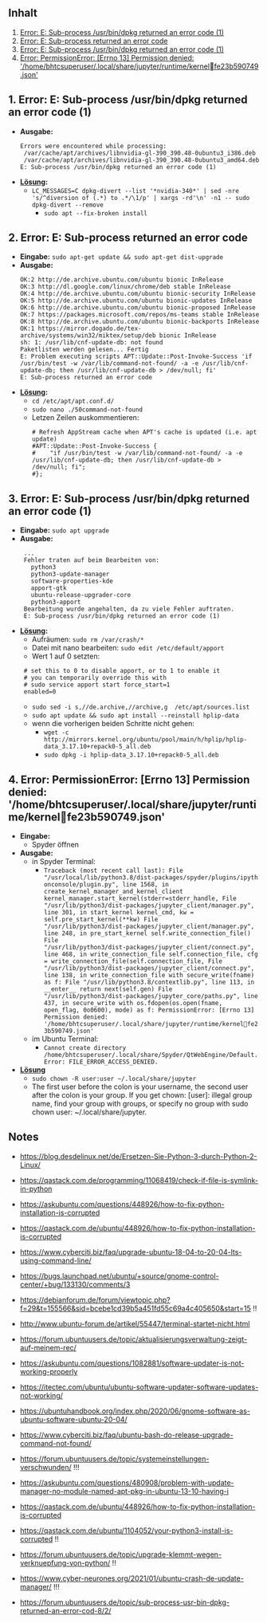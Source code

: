 ## Inhalt
1. [Error: E: Sub-process /usr/bin/dpkg returned an error code (1)](https://github.com/gitkatrin/templates/blob/master/ERROR.md#1-error)
2. [Error: E: Sub-process returned an error code](https://github.com/gitkatrin/templates/blob/master/ERROR.md#2-error)
3. [Error: E: Sub-process /usr/bin/dpkg returned an error code (1)](https://github.com/gitkatrin/templates/blob/master/ERROR.md#3-error-e-sub-process-usrbindpkg-returned-an-error-code-1)
4. [Error: PermissionError: [Errno 13] Permission denied: '/home/bhtcsuperuser/.local/share/jupyter/runtime/kernel𔂱fe23b590749.json'](https://github.com/gitkatrin/templates/blob/master/ERROR.md#4-error-permissionerror-errno-13-permission-denied-homebhtcsuperuserlocalsharejupyterruntimekernelfe23b590749json)

## 1. Error: E: Sub-process /usr/bin/dpkg returned an error code (1)
- **Ausgabe:**
  ```
  Errors were encountered while processing:  
   /var/cache/apt/archives/libnvidia-gl-390_390.48-0ubuntu3_i386.deb  
   /var/cache/apt/archives/libnvidia-gl-390_390.48-0ubuntu3_amd64.deb  
  E: Sub-process /usr/bin/dpkg returned an error code (1)  
  ```
- **[Lösung](https://askubuntu.com/questions/1035409/installing-nvidia-drivers-on-18-04):**
   - ```LC_MESSAGES=C dpkg-divert --list '*nvidia-340*' | sed -nre 's/^diversion of (.*) to .*/\1/p' | xargs -rd'\n' -n1 -- sudo dpkg-divert --remove```
      - ```sudo apt --fix-broken install```
    
    
## 2. Error: E: Sub-process returned an error code
- **Eingabe:** ```sudo apt-get update && sudo apt-get dist-upgrade```
- **Ausgabe:** 
  ```
  OK:2 http://de.archive.ubuntu.com/ubuntu bionic InRelease                      
  OK:3 http://dl.google.com/linux/chrome/deb stable InRelease                     
  OK:4 http://de.archive.ubuntu.com/ubuntu bionic-security InRelease             
  OK:5 http://de.archive.ubuntu.com/ubuntu bionic-updates InRelease              
  OK:6 http://de.archive.ubuntu.com/ubuntu bionic-proposed InRelease             
  OK:7 https://packages.microsoft.com/repos/ms-teams stable InRelease            
  OK:8 http://de.archive.ubuntu.com/ubuntu bionic-backports InRelease            
  OK:1 https://mirror.dogado.de/tex-archive/systems/win32/miktex/setup/deb bionic InRelease
  sh: 1: /usr/lib/cnf-update-db: not found            
  Paketlisten werden gelesen... Fertig
  E: Problem executing scripts APT::Update::Post-Invoke-Success 'if /usr/bin/test -w /var/lib/command-not-found/ -a -e /usr/lib/cnf-update-db; then /usr/lib/cnf-update-db > /dev/null; fi'
  E: Sub-process returned an error code
  ```
- **[Lösung](https://unix.stackexchange.com/questions/464445/problem-with-appstreamcli-when-running-apt-update):** 
   -  ```cd /etc/apt/apt.conf.d/```
   -  ```sudo nano ./50command-not-found```
   -  Letzen Zeilen auskommentieren:
      ```
      # Refresh AppStream cache when APT's cache is updated (i.e. apt update)  
      #APT::Update::Post-Invoke-Success {
      #    "if /usr/bin/test -w /var/lib/command-not-found/ -a -e /usr/lib/cnf-update-db; then /usr/lib/cnf-update-db > /dev/null; fi";
      #};
      ```
    
## 3. Error: E: Sub-process /usr/bin/dpkg returned an error code (1)
- **Eingabe:** ```sudo apt upgrade```
- **Ausgabe:** 
  ``` 
   ...  
   Fehler traten auf beim Bearbeiten von:  
     python3  
     python3-update-manager  
     software-properties-kde  
     apport-gtk  
     ubuntu-release-upgrader-core  
     python3-apport  
   Bearbeitung wurde angehalten, da zu viele Fehler auftraten.  
   E: Sub-process /usr/bin/dpkg returned an error code (1)
   ```
- **[Lösung](https://forum.ubuntuusers.de/topic/sub-process-usr-bin-dpkg-returned-an-error-cod-7/):**  
   - Aufräumen: ```sudo rm /var/crash/*```
   - Datei mit nano bearbeiten: ```sudo edit /etc/default/apport```
   - Wert 1 auf 0 setzten:
   ```
    # set this to 0 to disable apport, or to 1 to enable it  
    # you can temporarily override this with  
    # sudo service apport start force_start=1  
    enabled=0
    ```
    - ```sudo sed -i s,//de.archive,//archive,g  /etc/apt/sources.list```
    - ```sudo apt update && sudo apt install --reinstall hplip-data```
    - wenn die vorherigen beiden Schritte nicht gehen:
      - ```wget -c http://mirrors.kernel.org/ubuntu/pool/main/h/hplip/hplip-data_3.17.10+repack0-5_all.deb```
      - ```sudo dpkg -i hplip-data_3.17.10+repack0-5_all.deb```


## 4. Error: PermissionError: [Errno 13] Permission denied: '/home/bhtcsuperuser/.local/share/jupyter/runtime/kernel𔂱fe23b590749.json'
- **Eingabe:**
  - Spyder öffnen 
- **Ausgabe:**
  - in Spyder Terminal:
    - ```Traceback (most recent call last): File "/usr/local/lib/python3.8/dist‑packages/spyder/plugins/ipythonconsole/plugin.py", line 1568, in create_kernel_manager_and_kernel_client kernel_manager.start_kernel(stderr=stderr_handle, File "/usr/lib/python3/dist‑packages/jupyter_client/manager.py", line 301, in start_kernel kernel_cmd, kw = self.pre_start_kernel(**kw) File "/usr/lib/python3/dist‑packages/jupyter_client/manager.py", line 248, in pre_start_kernel self.write_connection_file() File "/usr/lib/python3/dist‑packages/jupyter_client/connect.py", line 468, in write_connection_file self.connection_file, cfg = write_connection_file(self.connection_file, File "/usr/lib/python3/dist‑packages/jupyter_client/connect.py", line 138, in write_connection_file with secure_write(fname) as f: File "/usr/lib/python3.8/contextlib.py", line 113, in __enter__ return next(self.gen) File "/usr/lib/python3/dist‑packages/jupyter_core/paths.py", line 437, in secure_write with os.fdopen(os.open(fname, open_flag, 0o0600), mode) as f: PermissionError: [Errno 13] Permission denied: '/home/bhtcsuperuser/.local/share/jupyter/runtime/kernel𔂱fe23b590749.json' ```
  - im Ubuntu Terminal:
    - ```Cannot create directory /home/bhtcsuperuser/.local/share/Spyder/QtWebEngine/Default. Error: FILE_ERROR_ACCESS_DENIED.```  
- **[Lösung](https://stackoverflow.com/questions/46272880/cannot-open-new-jupyter-notebook-permission-denied)**
  - ```sudo chown -R user:user ~/.local/share/jupyter```
  - The first user before the colon is your username, the second user after the colon is your group. If you get chown: [user]: illegal group name, find your group with groups, or specify no group with sudo chown user: ~/.local/share/jupyter.

## Notes
- https://blog.desdelinux.net/de/Ersetzen-Sie-Python-3-durch-Python-2-Linux/
- https://qastack.com.de/programming/11068419/check-if-file-is-symlink-in-python
- https://askubuntu.com/questions/448926/how-to-fix-python-installation-is-corrupted
- https://qastack.com.de/ubuntu/448926/how-to-fix-python-installation-is-corrupted
- https://www.cyberciti.biz/faq/upgrade-ubuntu-18-04-to-20-04-lts-using-command-line/
- https://bugs.launchpad.net/ubuntu/+source/gnome-control-center/+bug/133130/comments/3
- https://debianforum.de/forum/viewtopic.php?f=29&t=155566&sid=bcebe1cd39b5a451fd55c69a4c405650&start=15 !!
- http://www.ubuntu-forum.de/artikel/55447/terminal-startet-nicht.html
- https://forum.ubuntuusers.de/topic/aktualisierungsverwaltung-zeigt-auf-meinem-rec/
- https://askubuntu.com/questions/1082881/software-updater-is-not-working-properly
- https://itectec.com/ubuntu/ubuntu-software-updater-software-updates-not-working/
- https://ubuntuhandbook.org/index.php/2020/06/gnome-software-as-ubuntu-software-ubuntu-20-04/
- https://www.cyberciti.biz/faq/ubuntu-bash-do-release-upgrade-command-not-found/
- https://forum.ubuntuusers.de/topic/systemeinstellungen-verschwunden/ !!!
- https://askubuntu.com/questions/480908/problem-with-update-manager-no-module-named-apt-pkg-in-ubuntu-13-10-having-i
- https://qastack.com.de/ubuntu/448926/how-to-fix-python-installation-is-corrupted
- https://qastack.com.de/ubuntu/1104052/your-python3-install-is-corrupted !!
- https://forum.ubuntuusers.de/topic/upgrade-klemmt-wegen-verknuepfung-von-python/ !!
- https://www.cyber-neurones.org/2021/01/ubuntu-crash-de-update-manager/ !!!



- https://forum.ubuntuusers.de/topic/sub-process-usr-bin-dpkg-returned-an-error-cod-8/2/
